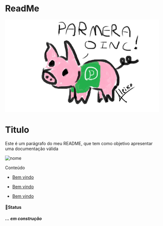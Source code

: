 # ReadMe

![parmera](./img/parmera.png)

<!-- <p align="center"
width="100%">
 <img width="50%"
 src="./img/parmera.png">
 </p> -->

# Titulo
<!-- ## Titulo
### Titulo
#### Titulo -->
<!-- 
<h1>Titulo</h1>
<h2>Titulo</h2>
<h3>Titulo</h3>
<h4>Titulo</h4>
<h5>Titulo</h5> -->

<!-- Este é um parágrafo do meu README, que tem como objetivo apresentar uma documentação válida -->

<p align="left">Este é um parágrafo do meu README, que tem como objetivo apresentar uma documentação válida </p>

![nome](https://img.shields.io/badge/Google%20Analytics-E37400?style=for-the-badge&logo=google%20analytics&logoColor=white)

Conteúdo
<ul>
    <li><a href="#">Bem vindo</a>
    </li>
</ul>
<ul>
    <li><a href="#">Bem vindo</a>
    </li>
</ul>
<ul>
    <li><a href="#">Bem vindo</a>
    </li>
</ul>

<h4>🚀Status</h4>
<h5>... em construção</h5>